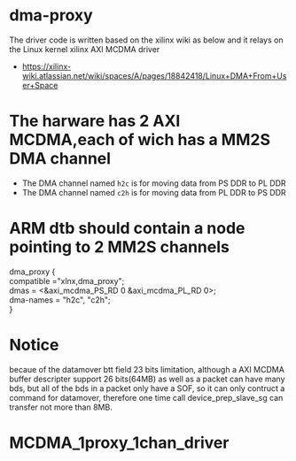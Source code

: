 # dma-proxy
The driver code is written based on the xilinx wiki as below and it relays on the Linux kernel xilinx AXI MCDMA driver
* https://xilinx-wiki.atlassian.net/wiki/spaces/A/pages/18842418/Linux+DMA+From+User+Space

# The harware has 2 AXI MCDMA,each of wich has a MM2S DMA channel
* The DMA channel named `h2c` is for moving data from PS DDR to PL DDR
* The DMA channel named `c2h` is for moving data from PL DDR to PS DDR

# ARM dtb should contain a node pointing to 2 MM2S channels

dma_proxy {  
     compatible ="xlnx,dma_proxy";  
     dmas = <&axi_mcdma_PS_RD 0 &axi_mcdma_PL_RD 0>;  
     dma-names = "h2c", "c2h";  
}  

# Notice
  becaue of the datamover btt field 23 bits limitation, although a AXI MCDMA buffer descripter support 26 bits(64MB) as well as a packet can have many bds, but all of the bds in a packet only have a SOF, so it can only contruct a command for datamover, therefore one time call device_prep_slave_sg can transfer not more than 8MB. 
# MCDMA_1proxy_1chan_driver
